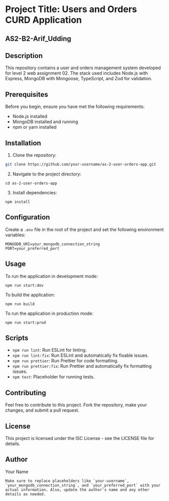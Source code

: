 # Project Title: Users and Orders CURD Application
## AS2-B2-Arif_Udding

## Description

This repository contains a user and orders management system developed for level 2 web assignment 02. The stack used includes Node.js with Express, MongoDB with Mongoose, TypeScript, and Zod for validation.

## Prerequisites

Before you begin, ensure you have met the following requirements:

- Node.js installed
- MongoDB installed and running
- npm or yarn installed

## Installation

1. Clone the repository:

```bash
git clone https://github.com/your-username/as-2-user-orders-app.git
```

2. Navigate to the project directory:

```
cd as-2-user-orders-app
```

3. Install dependencies:

```
npm install
```

## Configuration

Create a `.env` file in the root of the project and set the following environment variables:

```
MONGODB_URI=your_mongodb_connection_string
PORT=your_preferred_port
```

## Usage

To run the application in development mode:

```
npm run start:dev
```

To build the application:

```
npm run build
```

To run the application in production mode:

```
npm run start:prod
```

## Scripts

- `npm run lint`: Run ESLint for linting.
- `npm run lint:fix`: Run ESLint and automatically fix fixable issues.
- `npm run prettier`: Run Prettier for code formatting.
- `npm run prettier:fix`: Run Prettier and automatically fix formatting issues.
- `npm test`: Placeholder for running tests.

## Contributing

Feel free to contribute to this project. Fork the repository, make your changes, and submit a pull request.

## License

This project is licensed under the ISC License - see the LICENSE file for details.

## Author

Your Name

```
Make sure to replace placeholders like `your-username`, `your_mongodb_connection_string`, and `your_preferred_port` with your actual information. Also, update the author's name and any other details as needed.
```
